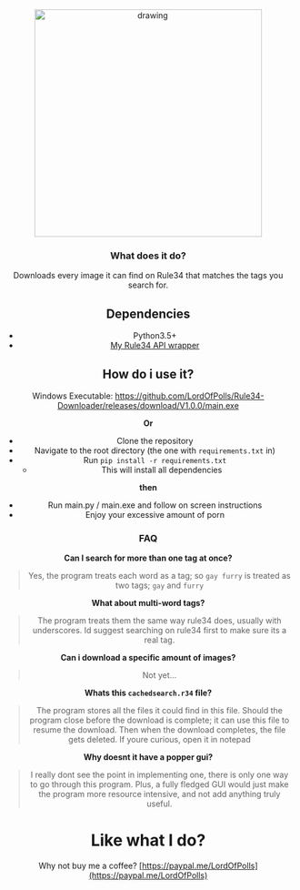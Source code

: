 <div style="text-align:center"><img src="https://static1.fjcdn.com/comments/Ahh+yes+_d951bbee810ba54ba379ec286a57a073.png"
alt="drawing" width="400"/>

### What does it do?
Downloads every image it can find on Rule34 that matches the tags you search for. 

## Dependencies
- Python3.5+
- [My Rule34 API wrapper](https://github.com/LordOfPolls/Rule34-API-Wrapper)

## How do i use it?

Windows Executable: https://github.com/LordOfPolls/Rule34-Downloader/releases/download/V1.0.0/main.exe

**Or**

- Clone the repository
- Navigate to the root directory (the one with ``requirements.txt`` in)
- Run ``pip install -r requirements.txt``
  - This will install all dependencies
  
**then**

- Run main.py / main.exe and follow on screen instructions
- Enjoy your excessive amount of porn

### FAQ

**Can I search for more than one tag at once?**

> Yes, the program treats each word as a tag; so ``gay furry`` is
> treated as two tags; ``gay`` and ``furry``

**What about multi-word tags?** 

>The program treats them the same way rule34 does, usually with
>underscores. Id suggest searching on rule34 first to make sure its a
>real tag. 

**Can i download a specific amount of images?**

>Not yet...

**Whats this ``cachedsearch.r34`` file?**

>The program stores all the files it could find in this file. Should the
>program close before the download is complete; it can use this file to
>resume the download. Then when the download completes, the file gets
>deleted. If youre curious, open it in notepad

**Why doesnt it have a popper gui?** 

>I really dont see the point in implementing one, there is only one way
>to go through this program. Plus, a fully fledged GUI would just make
>the program more resource intensive, and not add anything truly useful.

# Like what I do?

Why not buy me a coffee? [https://paypal.me/LordOfPolls](https://paypal.me/LordOfPolls)
